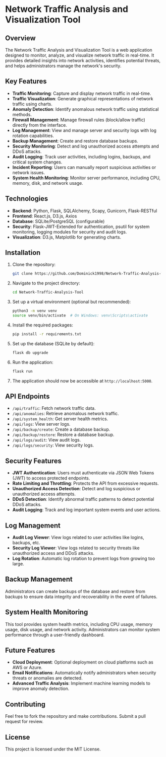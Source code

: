 # Network Traffic Analysis and Visualization Tool

## Overview

The Network Traffic Analysis and Visualization Tool is a web application designed to monitor, analyze, and visualize network traffic in real-time. It provides detailed insights into network activities, identifies potential threats, and helps administrators manage the network's security.

## Key Features

- **Traffic Monitoring**: Capture and display network traffic in real-time.
- **Traffic Visualization**: Generate graphical representations of network traffic using charts.
- **Anomaly Detection**: Identify anomalous network traffic using statistical methods.
- **Firewall Management**: Manage firewall rules (block/allow traffic) directly from the interface.
- **Log Management**: View and manage server and security logs with log rotation capabilities.
- **Backup Management**: Create and restore database backups.
- **Security Monitoring**: Detect and log unauthorized access attempts and DDoS attacks.
- **Audit Logging**: Track user activities, including logins, backups, and critical system changes.
- **Incident Reporting**: Users can manually report suspicious activities or network issues.
- **System Health Monitoring**: Monitor server performance, including CPU, memory, disk, and network usage.

## Technologies

- **Backend**: Python, Flask, SQLAlchemy, Scapy, Gunicorn, Flask-RESTful
- **Frontend**: React.js, D3.js, Axios
- **Database**: SQLite/PostgreSQL (configurable)
- **Security**: Flask-JWT-Extended for authentication, psutil for system monitoring, logging modules for security and audit logs.
- **Visualization**: D3.js, Matplotlib for generating charts.

## Installation

1. Clone the repository:
    ```bash
    git clone https://github.com/Dominick1998/Network-Traffic-Analysis-Tool.git
    ```

2. Navigate to the project directory:
    ```bash
    cd Network-Traffic-Analysis-Tool
    ```

3. Set up a virtual environment (optional but recommended):
    ```bash
    python3 -m venv venv
    source venv/bin/activate  # On Windows: venv\Scripts\activate
    ```

4. Install the required packages:
    ```bash
    pip install -r requirements.txt
    ```

5. Set up the database (SQLite by default):
    ```bash
    flask db upgrade
    ```

6. Run the application:
    ```bash
    flask run
    ```

7. The application should now be accessible at `http://localhost:5000`.

## API Endpoints

- `/api/traffic`: Fetch network traffic data.
- `/api/anomalies`: Retrieve anomalous network traffic.
- `/api/system_health`: Get server health metrics.
- `/api/logs`: View server logs.
- `/api/backup/create`: Create a database backup.
- `/api/backup/restore`: Restore a database backup.
- `/api/logs/audit`: View audit logs.
- `/api/logs/security`: View security logs.

## Security Features

- **JWT Authentication**: Users must authenticate via JSON Web Tokens (JWT) to access protected endpoints.
- **Rate Limiting and Throttling**: Protects the API from excessive requests.
- **Unauthorized Access Detection**: Detect and log suspicious or unauthorized access attempts.
- **DDoS Detection**: Identify abnormal traffic patterns to detect potential DDoS attacks.
- **Audit Logging**: Track and log important system events and user actions.

## Log Management

- **Audit Log Viewer**: View logs related to user activities like logins, backups, etc.
- **Security Log Viewer**: View logs related to security threats like unauthorized access and DDoS attacks.
- **Log Rotation**: Automatic log rotation to prevent logs from growing too large.

## Backup Management

Administrators can create backups of the database and restore from backups to ensure data integrity and recoverability in the event of failures.

## System Health Monitoring

This tool provides system health metrics, including CPU usage, memory usage, disk usage, and network activity. Administrators can monitor system performance through a user-friendly dashboard.

## Future Features

- **Cloud Deployment**: Optional deployment on cloud platforms such as AWS or Azure.
- **Email Notifications**: Automatically notify administrators when security threats or anomalies are detected.
- **Advanced Traffic Analysis**: Implement machine learning models to improve anomaly detection.

## Contributing

Feel free to fork the repository and make contributions. Submit a pull request for review.

## License

This project is licensed under the MIT License.
